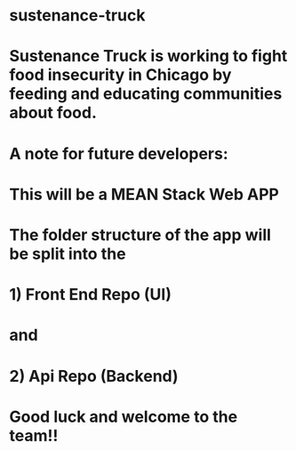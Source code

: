 # sustenance-truck
 
# Sustenance Truck is working to fight food insecurity in Chicago by feeding and educating communities about food. 


# A note for future developers:
# This will be a MEAN Stack Web APP
# The folder structure of the app will be split into the 
# 1) Front End Repo (UI)
# and
# 2) Api Repo (Backend)


# Good luck and welcome to the team!!


